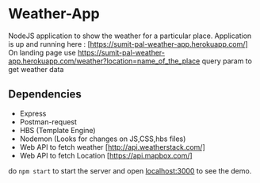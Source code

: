 # Weather-App
NodeJS application to show the weather for a particular place.
Application is up and running here : [https://sumit-pal-weather-app.herokuapp.com/]
On landing page use https://sumit-pal-weather-app.herokuapp.com/weather?location=name_of_the_place query param to get weather data

## Dependencies
- Express
- Postman-request
- HBS (Template Engine)
- Nodemon (Looks for changes on JS,CSS,hbs files)
- Web API to fetch weather [http://api.weatherstack.com/]
- Web API to fetch Location [https://api.mapbox.com/]

do `npm start` to start the server and open <a href="http://localhost:3000">localhost:3000</a> to see the demo.

